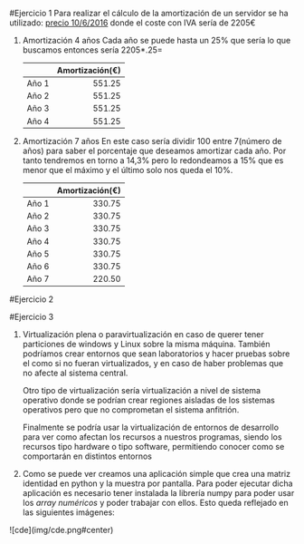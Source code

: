 #Ejercicio 1 
Para realizar el cálculo de la amortización de un servidor se ha utilizado:
[precio 10/6/2016](http://www.dynos.es/servidor-hp-proliant-dl385p-gen8-6344-2.6ghz-8gb-ddr3-sff-2u-887758954966__F0B21A.html)
donde el coste con IVA sería de 2205€


1. Amortización 4 años
	Cada año se puede hasta un 25% que sería lo que buscamos entonces sería 2205*.25=

	|      | Amortización(€) |
	|----: | ------------:|
	|Año 1 |      551.25  |
	|Año 2 |      551.25  |
	|Año 3 |      551.25  |
	|Año 4 |      551.25  |

2. Amortización 7 años
	En este caso sería dividir 100 entre 7(número de años) para saber el porcentaje que deseamos amortizar cada año. Por tanto tendremos en torno a 14,3% pero lo redondeamos a 15% que es menor que el máximo y el último solo nos queda el 10%.

	|      | Amortización(€) |
	|----: | ------------:|
	|Año 1 |      330.75  |
	|Año 2 |      330.75  |
	|Año 3 |      330.75  |
	|Año 4 |      330.75  |
	|Año 5 |      330.75  |
	|Año 6 |      330.75  |
	|Año 7 |      220.50  |


#Ejercicio 2 


#Ejercicio 3


1.	Virtualización plena o paravirtualización en caso de querer tener particiones de windows y Linux sobre la misma máquina. También podríamos crear entornos que sean laboratorios y hacer pruebas sobre el como si no fueran virtualizados, y en caso de haber problemas que no afecte al sistema central.

	Otro tipo de virtualización sería virtualización a nivel de sistema operativo donde se podrían crear regiones aisladas de los sistemas operativos pero que no comprometan el sistema anfitrión.

	Finalmente se podría usar la virtualización de entornos de desarrollo para ver como afectan los recursos a nuestros programas, siendo los recursos tipo hardware o tipo software, permitiendo conocer como se comportarán en distintos entornos

2. Como se puede ver creamos una aplicación simple que crea una matriz identidad en python y la muestra por pantalla. Para poder ejecutar dicha aplicación es necesario tener instalada la librería numpy para poder usar los *array numéricos* y poder trabajar con ellos. Esto queda reflejado en las siguientes imágenes:

<div style="float:center;" markdown="1">
![cde](img/cde.png#center)
</div>

	


